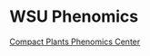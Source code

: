 # WSU Phenomics

[Compact Plants Phenomics Center](http://phenomics.cahnrs.wsu.edu/facilities/cppc/)
